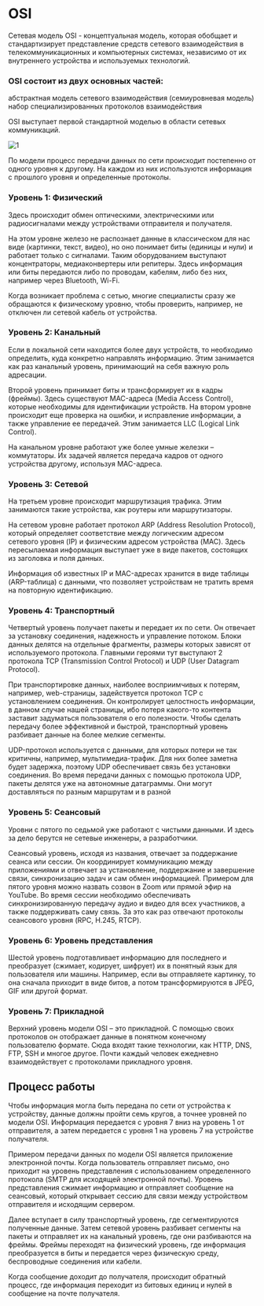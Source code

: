 # OSI

Сетевая модель OSI - концептуальная модель, которая обобщает и стандартизирует представление средств сетевого взаимодействия в телекоммуникационных и компьютерных 
системах, независимо от их внутреннего устройства и используемых технологий. 

### OSI состоит из двух основных частей:

абстрактная модель сетевого взаимодействия (семиуровневая модель)
набор специализированных протоколов взаимодействия

OSI выступает первой стандартной моделью в области сетевых коммуникаций.

![1](https://hsto.org/getpro/habr/upload_files/4eb/aee/f1f/4ebaeef1f8b474d63a88d83d2595d9e5.png)

По модели процесс передачи данных по сети происходит постепенно от одного уровня к другому. 
На каждом из них используются информация с прошлого уровня и определенные протоколы.

### Уровень 1: Физический

Здесь происходит обмен оптическими, электрическими или радиосигналами между устройствами отправителя и получателя. 

На этом уровне железо не распознает данные в классическом для нас виде (картинки, текст, видео), но оно понимает биты (единицы и нули) и работает только с сигналами. Таким оборудованием выступают концентраторы, медиаконвертеры или репитеры. Здесь информация или биты передаются либо по проводам, кабелям, либо без них, например через Bluetooth, Wi-Fi. 

Когда возникает проблема с сетью, многие специалисты сразу же обращаются к физическому уровню, чтобы проверить, например, не отключен ли сетевой кабель от устройства.

### Уровень 2: Канальный

Если в локальной сети находится более двух устройств, то необходимо определить, куда конкретно направлять информацию. Этим занимается как раз канальный уровень, принимающий на себя важную роль адресации. 

Второй уровень принимает биты и трансформирует их в кадры (фреймы). Здесь существуют MAC-адреса (Media Access Control), которые необходимы для идентификации устройств. На втором уровне происходит еще проверка на ошибки, и исправление информации, а также управление ее передачей. Этим занимается LLC (Logical Link Control).

На канальном уровне работают уже более умные железки – коммутаторы. Их задачей является передача кадров от одного устройства другому, используя MAC-адреса.

### Уровень 3: Сетевой

На третьем уровне происходит маршрутизация трафика. Этим занимаются такие устройства, как роутеры или маршрутизаторы. 

На сетевом уровне работает протокол ARP (Address Resolution Protocol), который определяет соответствие между логическим адресом сетевого уровня (IP) и физическим адресом устройства (MAC). Здесь пересылаемая информация выступает уже в виде пакетов, состоящих из заголовка и поля данных.

Информация об известных IP и MAC-адресах хранится в виде таблицы (ARP-таблица) с данными, что позволяет устройствам не тратить время на повторную идентификацию. 

### Уровень 4: Транспортный

Четвертый уровень получает пакеты и передает их по сети. Он отвечает за установку соединения, надежность и управление потоком. Блоки данных делятся на отдельные фрагменты, размеры которых зависят от используемого протокола. Главными героями тут выступают 2 протокола TCP (Transmission Control Protocol) и UDP (User Datagram Protocol). 

При транспортировке данных, наиболее восприимчивых к потерям, например, web-страницы, задействуется протокол TCP с установлением соединения. Он контролирует целостность информации, в данном случае нашей страницы, ибо потеря какого-то контента заставит задуматься пользователя о его полезности. Чтобы сделать передачу более эффективной и быстрой, транспортный уровень разбивает данные на более мелкие сегменты.

UDP-протокол используется с данными, для которых потери не так критичны, например, мультимедиа-трафик. Для них более заметна будет задержка, поэтому UDP обеспечивает связь без установки соединения. Во время передачи данных с помощью протокола UDP, пакеты делятся уже на автономные датаграммы. Они могут доставляться по разным маршрутам и в разной

### Уровень 5: Сеансовый

Уровни с пятого по седьмой уже работают с чистыми данными. И здесь за дело берутся не сетевые инженеры, а разработчики.

Сеансовый уровень, исходя из названия, отвечает за поддержание сеанса или сессии. Он координирует коммуникацию между приложениями и отвечает за установление, поддержание и завершение связи, синхронизацию задач и сам обмен информацией. Примером для пятого уровня можно назвать созвон в Zoom или прямой эфир на YouTube. Во время сессии необходимо обеспечивать синхронизированную передачу аудио и видео для всех участников, а также поддерживать саму связь. За это как раз отвечают протоколы сеансового уровня (RPC, H.245, RTCP).

### Уровень 6: Уровень представления

Шестой уровень подготавливает информацию для последнего и преобразует (сжимает, кодирует, шифрует) их в понятный язык для пользователя или машины. Например, если вы отправляете картинку, то она сначала приходит в виде битов, а потом трансформируются в JPEG, GIF или другой формат.

### Уровень 7: Прикладной

Верхний уровень модели OSI – это прикладной. С помощью своих протоколов он отображает данные в понятном конечному пользователю формате. Сюда входят такие технологии, как HTTP, DNS, FTP, SSH и многое другое. Почти каждый человек ежедневно взаимодействует с протоколами прикладного уровня.

## Процесс работы

Чтобы информация могла быть передана по сети от устройства к устройству, данные должны пройти семь кругов, а точнее уровней по модели OSI. Информация передается с уровня 7 вниз на уровень 1 от отправителя, а затем передается с уровня 1 на уровень 7 на устройстве получателя. 

Примером передачи данных по модели OSI является приложение электронной почты. Когда пользователь отправляет письмо, оно приходит на уровень представления с использованием определенного протокола (SMTP для исходящей электронной почты). Уровень представления сжимает информацию и отправляет сообщение на сеансовый, который открывает сессию для связи между устройством отправителя и исходящим сервером.

Далее вступает в силу транспортный уровень, где сегментируются полученные данные. Затем сетевой уровень разбивает сегменты на пакеты и отправляет их на канальный уровень, где они разбиваются на фреймы. Фреймы переходят на физический уровень, где информация преобразуется в биты и передается через физическую среду, ​​беспроводные соединения или кабели.

Когда сообщение доходит до получателя, происходит обратный процесс, где информация переходит из битовых единиц и нулей в сообщение на почте получателя.


